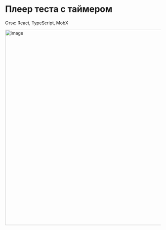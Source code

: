 # Плеер теста с таймером

Стэк: React, TypeScript, MobX


<img width="632" alt="image" src="https://github.com/user-attachments/assets/e55bfe21-1908-4d9d-ba21-f72a411f12cc">

